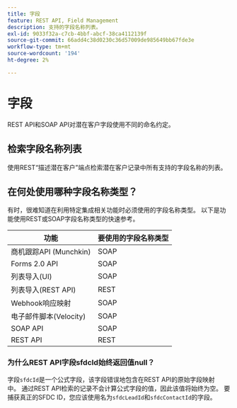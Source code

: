 ```yaml
---
title: 字段
feature: REST API, Field Management
description: 支持的字段名称列表。
exl-id: 9033f32a-c7cb-4bbf-abcf-38ca4112139f
source-git-commit: 66add4c38d0230c36d57009de985649bb67fde3e
workflow-type: tm+mt
source-wordcount: '194'
ht-degree: 2%

---
```


# 字段

REST API和SOAP API对潜在客户字段使用不同的命名约定。

## 检索字段名称列表

使用REST“描述潜在客户”端点检索潜在客户记录中所有支持的字段名称的列表。

## 在何处使用哪种字段名称类型？

有时，很难知道在利用特定集成相关功能时必须使用的字段名称类型。 以下是功能使用REST或SOAP字段名称类型的快速参考。

| 功能 | 要使用的字段名称类型 |
|--- |--- |
| 商机跟踪API (Munchkin) | SOAP |
| Forms 2.0 API | SOAP |
| 列表导入(UI) | SOAP |
| 列表导入(REST API) | REST |
| Webhook响应映射 | SOAP |
| 电子邮件脚本(Velocity) | SOAP |
| SOAP API | SOAP |
| REST API | REST |

### 为什么REST API字段sfdcId始终返回值null？

字段`sfdcId`是一个公式字段，该字段错误地包含在REST API的原始字段映射中。 通过REST API检索的记录不会计算公式字段的值，因此该值将始终为空。 要捕获真正的SFDC ID，您应该使用名为`sfdcLeadId`和`sfdcContactId`的字段。
